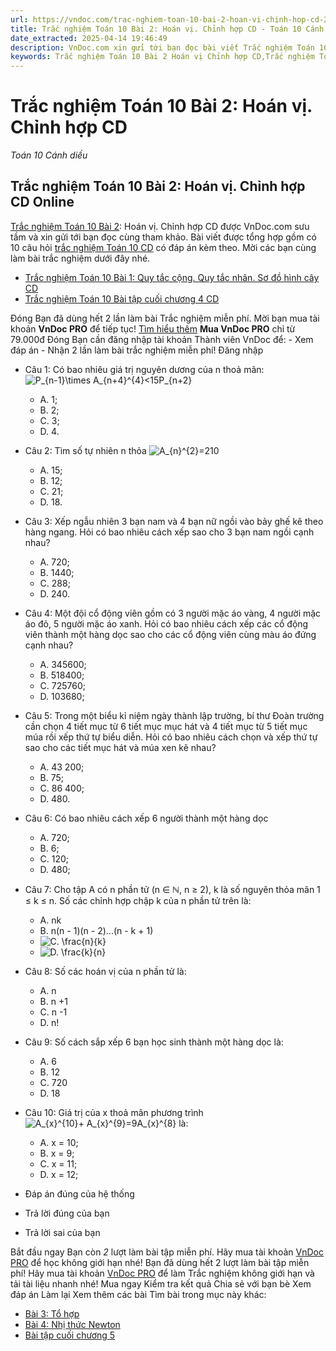 ```yaml
---
url: https://vndoc.com/trac-nghiem-toan-10-bai-2-hoan-vi-chinh-hop-cd-291080
title: Trắc nghiệm Toán 10 Bài 2: Hoán vị. Chỉnh hợp CD - Toán 10 Cánh diều - VnDoc.com
date_extracted: 2025-04-14 19:46:49
description: VnDoc.com xin gửi tới bạn đọc bài viết Trắc nghiệm Toán 10 Bài 2: Hoán vị. Chỉnh hợp CD. Mời các bạn cùng tham khảo chi tiết.
keywords: Trắc nghiệm Toán 10 Bài 2 Hoán vị Chỉnh hợp CD,Trắc nghiệm Toán 10 Bài 2,Hoán vị,Chỉnh hợp,trắc nghiệm toán 10,trắc nghiệm toán 10 CD,toán 10,toán 10 Cd,toán 10 bài 2
---
```


# Trắc nghiệm Toán 10 Bài 2: Hoán vị. Chỉnh hợp CD
 _Toán 10 Cánh diều_
## Trắc nghiệm Toán 10 Bài 2: Hoán vị. Chỉnh hợp CD Online
[Trắc nghiệm Toán 10 Bài 2](<https://vndoc.com/trac-nghiem-toan-10-bai-2-hoan-vi-chinh-hop-cd-291080>): Hoán vị. Chỉnh hợp CD được VnDoc.com sưu tầm và xin gửi tới bạn đọc cùng tham khảo. Bài viết được tổng hợp gồm có 10 câu hỏi [trắc nghiệm Toán 10 CD](<https://vndoc.com/trac-nghiem-toan-10-cd>) có đáp án kèm theo. Mời các bạn cùng làm bài trắc nghiệm dưới đây nhé.
  * [Trắc nghiệm Toán 10 Bài 1: Quy tắc cộng. Quy tắc nhân. Sơ đồ hình cây CD](<https://vndoc.com/trac-nghiem-toan-10-bai-1-quy-tac-cong-quy-tac-nhan-so-do-hinh-cay-cd-291077>)
  * [Trắc nghiệm Toán 10 Bài tập cuối chương 4 CD](<https://vndoc.com/trac-nghiem-toan-10-bai-tap-cuoi-chuong-4-cd-291075>)

Đóng
Bạn đã dùng hết 2 lần làm bài Trắc nghiệm miễn phí. Mời bạn mua tài khoản **VnDoc PRO** để tiếp tục\! [Tìm hiểu thêm](</pro>)
**Mua VnDoc PRO** chỉ từ 79.000đ
Đóng
Bạn cần đăng nhập tài khoản Thành viên VnDoc để:
\- Xem đáp án
\- Nhận 2 lần làm bài trắc nghiệm miễn phí\!
Đăng nhập 
  * Câu 1:
Có bao nhiêu giá trị nguyên dương của n thoả mãn: ![P_{n-1}\\times A_{n+4}^{4}<15P_{n+2}](https://tex.vdoc.vn?tex=P_%7Bn-1%7D%5Ctimes%20A_%7Bn%2B4%7D%5E%7B4%7D%3C15P_%7Bn%2B2%7D)
    * A. 1;
    * B. 2;
    * C. 3;
    * D. 4.
  * Câu 2:
Tìm số tự nhiên n thỏa ![A_{n}^{2}=210](https://tex.vdoc.vn?tex=A_%7Bn%7D%5E%7B2%7D%3D210)
    * A. 15;
    * B. 12;
    * C. 21;
    * D. 18.
  * Câu 3:
Xếp ngẫu nhiên 3 bạn nam và 4 bạn nữ ngồi vào bảy ghế kê theo hàng ngang. Hỏi có bao nhiêu cách xếp sao cho 3 bạn nam ngồi cạnh nhau?
    * A. 720;
    * B. 1440;
    * C. 288;
    * D. 240.
  * Câu 4:
Một đội cổ động viên gồm có 3 người mặc áo vàng, 4 người mặc áo đỏ, 5 người mặc áo xanh. Hỏi có bao nhiêu cách xếp các cổ động viên thành một hàng dọc sao cho các cổ động viên cùng màu áo đứng cạnh nhau?
    * A. 345600;
    * B. 518400;
    * C. 725760;
    * D. 103680;
  * Câu 5:
Trong một biểu kỉ niệm ngày thành lập trường, bí thư Đoàn trường cần chọn 4 tiết mục từ 6 tiết mục mục hát và 4 tiết mục từ 5 tiết mục múa rồi xếp thứ tự biểu diễn. Hỏi có bao nhiêu cách chọn và xếp thứ tự sao cho các tiết mục hát và múa xen kẽ nhau?
    * A. 43 200;
    * B. 75;
    * C. 86 400;
    * D. 480.
  * Câu 6:
Có bao nhiêu cách xếp 6 người thành một hàng dọc
    * A. 720;
    * B. 6;
    * C. 120;
    * D. 480;
  * Câu 7:
Cho tập A có n phần tử \(n ∈ ℕ, n ≥ 2\), k là số nguyên thỏa mãn 1 ≤ k ≤ n. Số các chỉnh hợp chập k của n phần tử trên là:
    * A. nk
    * B. n\(n - 1\)\(n - 2\)...\(n - k + 1\)
    * ![C. \\frac{n}{k}](https://tex.vdoc.vn?tex=C.%20%5Cfrac%7Bn%7D%7Bk%7D)
    * ![D. \\frac{k}{n}](https://tex.vdoc.vn?tex=D.%20%5Cfrac%7Bk%7D%7Bn%7D)
  * Câu 8:
Số các hoán vị của n phần tử là:
    * A. n
    * B. n +1
    * C. n -1
    * D. n\!
  * Câu 9:
Số cách sắp xếp 6 bạn học sinh thành một hàng dọc là:
    * A. 6
    * B. 12
    * C. 720
    * D. 18
  * Câu 10:
Giá trị của x thoả mãn phương trình ![A_{x}^{10}+ A_{x}^{9}=9A_{x}^{8}](https://tex.vdoc.vn?tex=A_%7Bx%7D%5E%7B10%7D%2B%20A_%7Bx%7D%5E%7B9%7D%3D9A_%7Bx%7D%5E%7B8%7D) là:
    * A. x = 10;
    * B. x = 9;
    * C. x = 11;
    * D. x = 12;

  * Đáp án đúng của hệ thống
  * Trả lời đúng của bạn
  * Trả lời sai của bạn

Bắt đầu ngay
Bạn còn _2_ lượt làm bài tập miễn phí. Hãy mua tài khoản [VnDoc PRO](</pro>) để học không giới hạn nhé\!  Bạn đã dùng hết 2 lượt làm bài tập miễn phí\! Hãy mua tài khoản [VnDoc PRO](</pro>) để làm Trắc nghiệm không giới hạn và tải tài liệu nhanh nhé\!  Mua ngay
Kiểm tra kết quả Chia sẻ với bạn bè Xem đáp án Làm lại
Xem thêm các bài Tìm bài trong mục này khác:
  * [Bài 3: Tổ hợp](</trac-nghiem-toan-10-bai-3-to-hop-cd-291085>)
  * [Bài 4: Nhị thức Newton](</trac-nghiem-toan-10-bai-4-nhi-thuc-newton-cd-291087>)
  * [Bài tập cuối chương 5](</trac-nghiem-toan-10-bai-tap-cuoi-chuong-5-cd-291097>)

